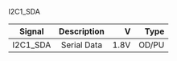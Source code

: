 I2C1_SDA

|Signal        |Description |V      |Type|
| ------------- |:--------------:| -----:|------:|
|I2C1_SDA    |Serial Data | 1.8V |OD/PU |

